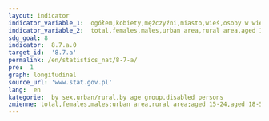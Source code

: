 ```yaml
---
layout: indicator
indicator_variable_1:  ogółem,kobiety,mężczyźni,miasto,wieś,osoby w wieku 15-24 lata,w wieku 18-59/64 lat,osoby w wieku 50 lat i więcej,w wieku 16 lat i więcej
indicator_variable_2:  total,females,males,urban area,rural area,aged 15-24,aged 18-59/64,aged 50 and more,aged 16 and more
sdg_goal: 8
indicator:  8.7.a.0
target_id:  '8.7.a'
permalink: /en/statistics_nat/8-7-a/
pre:  1
graph: longitudinal
source_url: 'www.stat.gov.pl'
lang:  en
kategorie:  by sex,urban/rural,by age group,disabled persons
zmienne: total,females,males;urban area,rural area;aged 15-24,aged 18-59/64,aged 50 and more;aged 16 and more
---
```

